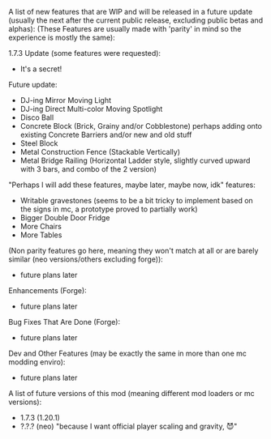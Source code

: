 A list of new features that are WIP and will be released in a future update (usually the next after the current public release, excluding public betas and alphas):
(These Features are usually made with 'parity' in mind so the experience is mostly the same):

1.7.3 Update (some features were requested):
* It's a secret!

Future update:
* DJ-ing Mirror Moving Light
* DJ-ing Direct Multi-color Moving Spotlight
* Disco Ball
* Concrete Block (Brick, Grainy and/or Cobblestone) perhaps adding onto existing Concrete Barriers and/or new and old stuff
* Steel Block
* Metal Construction Fence (Stackable Vertically)
* Metal Bridge Railing (Horizontal Ladder style, slightly curved upward with 3 bars, and combo of the 2 version)

"Perhaps I will add these features, maybe later, maybe now, idk" features:
* Writable gravestones (seems to be a bit tricky to implement based on the signs in mc, a prototype proved to partially work)
* Bigger Double Door Fridge
* More Chairs
* More Tables

(Non parity features go here, meaning they won't match at all or are barely similar (neo versions/others excluding forge)):
* future plans later

Enhancements (Forge):
* future plans later

Bug Fixes That Are Done (Forge):
* future plans later

Dev and Other Features (may be exactly the same in more than one mc modding enviro):
* future plans later

A list of future versions of this mod (meaning different mod loaders or mc versions):
* 1.7.3 (1.20.1)
* ?.?.? (neo) "because I want official player scaling and gravity, 😈"
